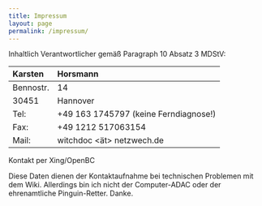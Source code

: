 ```yaml
---
title: Impressum
layout: page
permalink: /impressum/
---
```


Inhaltlich Verantwortlicher gemäß Paragraph 10 Absatz 3 MDStV:

Karsten   | Horsmann 
:-------- | :-------------- 
Bennostr. | 14          
30451     | Hannover
Tel:      | +49 163 1745797 (keine Ferndiagnose!)
Fax:      | +49 1212 517063154
Mail:     | witchdoc <ät> netzwech.de
 
Kontakt per Xing/OpenBC

Diese Daten dienen der Kontaktaufnahme bei technischen Problemen mit dem Wiki. Allerdings bin ich nicht der Computer-ADAC oder der ehrenamtliche Pinguin-Retter. Danke. 




